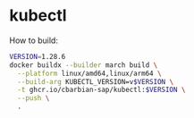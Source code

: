 # kubectl

How to build:

```bash
VERSION=1.28.6
docker buildx --builder march build \
  --platform linux/amd64,linux/arm64 \
  --build-arg KUBECTL_VERSION=v$VERSION \
  -t ghcr.io/cbarbian-sap/kubectl:$VERSION \
  --push \
  .
```
